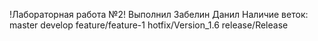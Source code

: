 !Лабораторная работа №2!
Выполнил Забелин Данил
Наличие веток:
master
develop
feature/feature-1
hotfix/Version_1.6
release/Release
